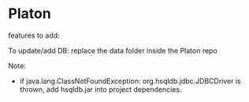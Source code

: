 # Platon

features to add:

To update/add DB:
replace the data folder inside the Platon repo

Note:
- if java.lang.ClassNotFoundException: org.hsqldb.jdbc.JDBCDriver is thrown, add hsqldb.jar into project dependencies.